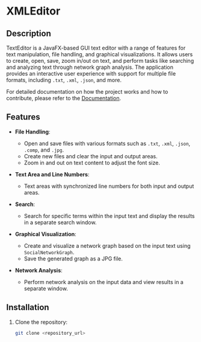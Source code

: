 # XMLEditor

## Description

TextEditor is a JavaFX-based GUI text editor with a range of features for text manipulation, file handling, and graphical visualizations. It allows users to create, open, save, zoom in/out on text, and perform tasks like searching and analyzing text through network graph analysis. The application provides an interactive user experience with support for multiple file formats, including `.txt`, `.xml`, `.json`, and more.

For detailed documentation on how the project works and how to contribute, please refer to the [Documentation]([https://github.com/MoustafaHashem/XMLEditorProject](https://moustafahashem.github.io/XMLEditorProject/)).

## Features

- **File Handling**:
  - Open and save files with various formats such as `.txt`, `.xml`, `.json`, `.comp`, and `.jpg`.
  - Create new files and clear the input and output areas.
  - Zoom in and out on text content to adjust the font size.

- **Text Area and Line Numbers**:
  - Text areas with synchronized line numbers for both input and output areas.

- **Search**:
  - Search for specific terms within the input text and display the results in a separate search window.

- **Graphical Visualization**:
  - Create and visualize a network graph based on the input text using `SocialNetworkGraph`.
  - Save the generated graph as a JPG file.

- **Network Analysis**:
  - Perform network analysis on the input data and view results in a separate window.

## Installation

1. Clone the repository:
   ```bash
   git clone <repository_url>
